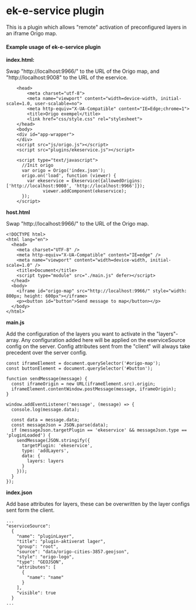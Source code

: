 # ek-e-service plugin

This is a plugin which allows "remote" activation of preconfigured layers in an iframe Origo map.

#### Example usage of ek-e-service plugin

**index.html:**

Swap "http://localhost:9966/" to the URL of the Origo map, and "http://localhost:9008" to the URL of the eservice.
```
    <head>
    	<meta charset="utf-8">
    	<meta name="viewport" content="width=device-width, initial-scale=1.0, user-scalable=no">
    	<meta http-equiv="X-UA-Compatible" content="IE=Edge;chrome=1">
    	<title>Origo exempel</title>
    	<link href="css/style.css" rel="stylesheet">
    </head>
    <body>
    <div id="app-wrapper">
    </div>
    <script src="js/origo.js"></script>
    <script src="plugins/ekeservice.js"></script>

    <script type="text/javascript">
      //Init origo
      var origo = Origo('index.json');
      origo.on('load', function (viewer) {
        var ekeservice = Ekeservice({allowedOrigins: ['http://localhost:9008', 'http://localhost:9966']});
			  viewer.addComponent(ekeservice);
      });
    </script>
```

**host.html**

Swap "http://localhost:9966/" to the URL of the Origo map.
```
<!DOCTYPE html>
<html lang="en">
  <head>
    <meta charset="UTF-8" />
    <meta http-equiv="X-UA-Compatible" content="IE=edge" />
    <meta name="viewport" content="width=device-width, initial-scale=1.0" />
    <title>Document</title>
    <script type="module" src="./main.js" defer></script>
  </head>
  <body>
    <iframe id="origo-map" src="http://localhost:9966/" style="width: 800px; height: 600px"></iframe>
    <p><button id="button">Send message to map</button></p>
  </body>
</html>
```

**main.js**

Add the configuration of the layers you want to activate in the "layers"-array.
Any configuration added here will be applied on the eserviceSource config on the server. 
Config attributes sent from the "client" will always take precedent over the server config.
```
const iframeElement = document.querySelector('#origo-map');
const buttonElement = document.querySelector('#button');

function sendMessage(message) {
  const iframeOrigin = new URL(iframeElement.src).origin;
  iframeElement.contentWindow.postMessage(message, iframeOrigin);
}

window.addEventListener('message', (message) => {
  console.log(message.data);

  const data = message.data;
  const messageJson = JSON.parse(data);
  if (messageJson.targetPlugin == 'ekeservice' && messageJson.type == 'pluginLoaded') {
    sendMessage(JSON.stringify({
      targetPlugin: 'ekeservice',
      type: 'addLayers',
      data: {
        layers: layers
      }
    }));
  }
});
```

**index.json**

Add base attributes for layers, these can be overwritten by the layer configs sent form the client.
```
...
"eserviceSource":
  {
    "name": "pluginLayer",
    "title": "plugin-aktiverat lager",
    "group": "root",
    "source": "data/origo-cities-3857.geojson",
    "style": "origo-logo",
    "type": "GEOJSON",
    "attributes": [
      {
        "name": "name"
      }
    ],
    "visible": true
  }
...
```


